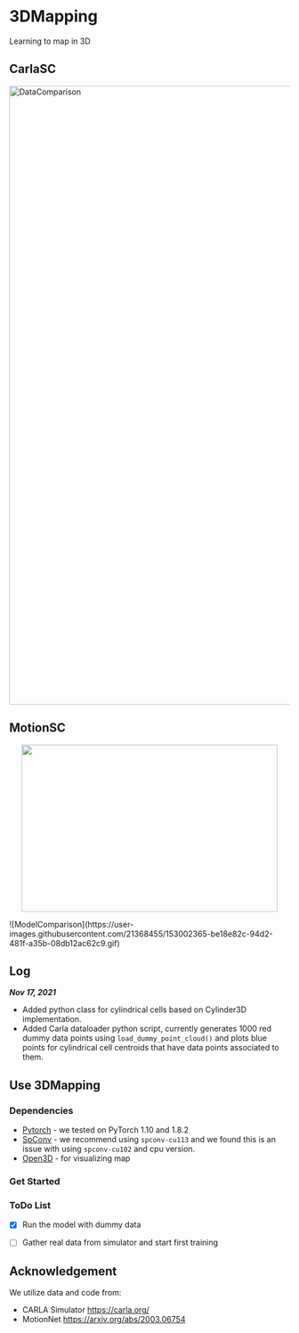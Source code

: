 # 3DMapping
Learning to map in 3D

## **CarlaSC**
<img width="1111" alt="DataComparison" src="https://user-images.githubusercontent.com/21368455/153003213-03659261-45c5-46f5-8177-b5482e7c0604.png">

## **MotionSC**
<p align="center">
  <img width="460" height="300" src="https://user-images.githubusercontent.com/21368455/153002365-be18e82c-94d2-481f-a35b-08db12ac62c9.gif">
</p>
![ModelComparison](https://user-images.githubusercontent.com/21368455/153002365-be18e82c-94d2-481f-a35b-08db12ac62c9.gif)

## Log

***Nov 17, 2021*** 

* Added python class for cylindrical cells based on Cylinder3D implementation.
* Added Carla dataloader python script, currently generates 1000 red dummy data points using `load_dummy_point_cloud()` and plots blue points for cylindrical cell centroids that have data points associated to them.

## Use 3DMapping
### Dependencies
* [Pytorch](https://pytorch.org/get-started/locally/) - we tested on PyTorch 1.10 and 1.8.2
* [SpConv](https://github.com/traveller59/spconv) - we recommend using `spconv-cu113` and we found this is an issue with using `spconv-cu102` and cpu version.
* [Open3D](http://www.open3d.org/) - for visualizing map
### Get Started
### ToDo List
- [x] Run the model with dummy data
- [ ] Gather real data from simulator and start first training


## Acknowledgement
We utilize data and code from: 
- CARLA Simulator https://carla.org/ 
- MotionNet https://arxiv.org/abs/2003.06754 
